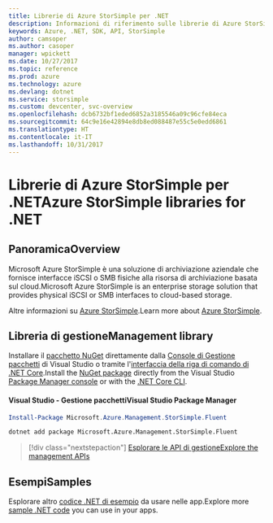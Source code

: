 ```yaml
---
title: Librerie di Azure StorSimple per .NET
description: Informazioni di riferimento sulle librerie di Azure StorSimple per .NET
keywords: Azure, .NET, SDK, API, StorSimple
author: camsoper
ms.author: casoper
manager: wpickett
ms.date: 10/27/2017
ms.topic: reference
ms.prod: azure
ms.technology: azure
ms.devlang: dotnet
ms.service: storsimple
ms.custom: devcenter, svc-overview
ms.openlocfilehash: dcb6732bf1eded6852a3185546a09c96cfe84eca
ms.sourcegitcommit: 64c9e16e42894e8db8ed088487e55c5e0edd6861
ms.translationtype: HT
ms.contentlocale: it-IT
ms.lasthandoff: 10/31/2017
---
```

# <a name="azure-storsimple-libraries-for-net"></a><span data-ttu-id="036d3-104">Librerie di Azure StorSimple per .NET</span><span class="sxs-lookup"><span data-stu-id="036d3-104">Azure StorSimple libraries for .NET</span></span>

## <a name="overview"></a><span data-ttu-id="036d3-105">Panoramica</span><span class="sxs-lookup"><span data-stu-id="036d3-105">Overview</span></span>

<span data-ttu-id="036d3-106">Microsoft Azure StorSimple è una soluzione di archiviazione aziendale che fornisce interfacce iSCSI o SMB fisiche alla risorsa di archiviazione basata sul cloud.</span><span class="sxs-lookup"><span data-stu-id="036d3-106">Microsoft Azure StorSimple is an enterprise storage solution that provides physical iSCSI or SMB interfaces to cloud-based storage.</span></span> 

<span data-ttu-id="036d3-107">Altre informazioni su [Azure StorSimple](/azure/storsimple/).</span><span class="sxs-lookup"><span data-stu-id="036d3-107">Learn more about [Azure StorSimple](/azure/storsimple/).</span></span>    

## <a name="management-library"></a><span data-ttu-id="036d3-108">Libreria di gestione</span><span class="sxs-lookup"><span data-stu-id="036d3-108">Management library</span></span>

<span data-ttu-id="036d3-109">Installare il [pacchetto NuGet](https://www.nuget.org/packages/Microsoft.Azure.Management.StorSimple.Fluent) direttamente dalla [Console di Gestione pacchetti][PackageManager] di Visual Studio o tramite l'[interfaccia della riga di comando di .NET Core][DotNetCLI].</span><span class="sxs-lookup"><span data-stu-id="036d3-109">Install the [NuGet package](https://www.nuget.org/packages/Microsoft.Azure.Management.StorSimple.Fluent) directly from the Visual Studio [Package Manager console][PackageManager] or with the [.NET Core CLI][DotNetCLI].</span></span>

#### <a name="visual-studio-package-manager"></a><span data-ttu-id="036d3-110">Visual Studio - Gestione pacchetti</span><span class="sxs-lookup"><span data-stu-id="036d3-110">Visual Studio Package Manager</span></span>

```powershell
Install-Package Microsoft.Azure.Management.StorSimple.Fluent
```

```bash
dotnet add package Microsoft.Azure.Management.StorSimple.Fluent
```

> [!div class="nextstepaction"]
> [<span data-ttu-id="036d3-111">Esplorare le API di gestione</span><span class="sxs-lookup"><span data-stu-id="036d3-111">Explore the management APIs</span></span>](/dotnet/api/overview/azure/monitor/management)

## <a name="samples"></a><span data-ttu-id="036d3-112">Esempi</span><span class="sxs-lookup"><span data-stu-id="036d3-112">Samples</span></span>

<span data-ttu-id="036d3-113">Esplorare altro [codice .NET di esempio](https://azure.microsoft.com/resources/samples/?platform=dotnet) da usare nelle app.</span><span class="sxs-lookup"><span data-stu-id="036d3-113">Explore more [sample .NET code](https://azure.microsoft.com/resources/samples/?platform=dotnet) you can use in your apps.</span></span>

[PackageManager]: https://docs.microsoft.com/nuget/tools/package-manager-console
[DotNetCLI]: https://docs.microsoft.com/dotnet/core/tools/dotnet-add-package